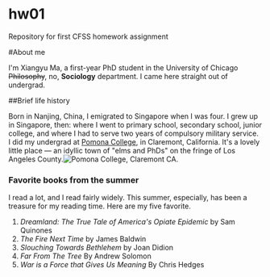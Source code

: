 # hw01
Repository for first CFSS homework assignment

#About me

I'm Xiangyu Ma, a first-year PhD student in the University of Chicago ~~Philosophy~~, no, **Sociology** department. I came here straight out of undergrad. 

##Brief life history

Born in Nanjing, China, I emigrated to Singapore when I was four. I grew up in Singapore, then: where I went to primary school, secondary school, junior college, and where I had to serve two years of compulsory military service. I did my undergrad at [Pomona College](http://www.pomona.edu), in Claremont, California. It's a lovely little place — an idyllic town of "elms and PhDs" on the fringe of Los Angeles County.![Pomona College, Claremont CA.](https://www.pomona.edu/sites/default/files/images/articles/twitterphoto.jpg)


### Favorite books from the summer


I read a lot, and I read fairly widely. This summer, especially, has been a treasure for my reading time. Here are my five favorite.


1. *Dreamland: The True Tale of America's Opiate Epidemic* by Sam Quinones
2. *The Fire Next Time* by James Baldwin
3. *Slouching Towards Bethlehem* by Joan Didion
4. *Far From The Tree* By Andrew Solomon
5. *War is a Force that Gives Us Meaning* By Chris Hedges